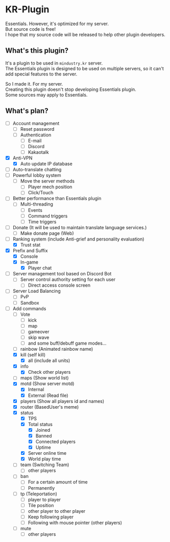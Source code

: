 # KR-Plugin
Essentials. However, it's optimized for my server.<br>
But source code is free!<br>
I hope that my source code will be released to help other plugin developers.

## What's this plugin?
It's a plugin to be used in ``mindustry.kr`` server.<br>
The Essentials plugin is designed to be used on multiple servers, so it can't add special features to the server.

So I made it. For my server.<br>
Creating this plugin doesn't stop developing Essentials plugin.<br>
Some sources may apply to Essentials.

## What's plan?
- [ ] Account management
  - [ ] Reset password
  - [ ] Authentication
    - [ ] E-mail
    - [ ] Discord
    - [ ] Kakaotalk
- [x] Anti-VPN
  - [x] Auto update IP database
- [ ] Auto-translate chatting
- [ ] Powerful lobby system
  - [ ] Move the server methods
    - [ ] Player mech position
    - [ ] Click/Touch
- [ ] Better performance than Essentials plugin
  - [ ] Multi-threading
    - [ ] Events
    - [ ] Command triggers
    - [ ] Time triggers
- [ ] Donate (It will be used to maintain translate language services.)
  - [ ] Make donate page (Web)
- [ ] Ranking system (include Anti-grief and personality evaluation)
  - [x] Trust stat
- [x] Prefix and Suffix
  - [x] Console
  - [x] In-game
    - [x] Player chat
- [ ] Server management tool based on Discord Bot
  - [ ] Server control authority setting for each user
    - [ ] Direct access console screen
- [ ] Server Load Balancing
  - [ ] PvP
  - [ ] Sandbox
- [ ] Add commands
  - [ ] Vote
    - [ ] kick
    - [ ] map
    - [ ] gameover
    - [ ] skip wave
    - [ ] and some buff/debuff game modes...
  - [ ] rainbow (Animated rainbow name)
  - [x] kill (self kill)
    - [x] all (include all units)
  - [x] info
    - [x] Check other players
  - [ ] maps (Show world list)
  - [x] motd (Show server motd)
    - [x] Internal
    - [x] External (Read file)
  - [x] players (Show all players id and names)
  - [x] router (BasedUser's meme)
  - [x] status
    - [x] TPS
    - [x] Total status
      - [x] Joined
      - [x] Banned
      - [x] Connected players
      - [x] Uptime
    - [x] Server online time
    - [x] World play time
  - [ ] team (Switching Team)
    - [ ] other players
  - [ ] ban
    - [ ] For a certain amount of time
    - [ ] Permanently
  - [ ] tp (Teleportation)
    - [ ] player to player
    - [ ] Tile position
    - [ ] other player to other player
    - [ ] Keep following player
    - [ ] Following with mouse pointer (other players)
  - [ ] mute
    - [ ] other players